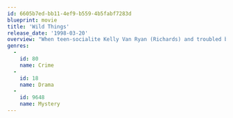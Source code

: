 ```yaml
---
id: 6605b7ed-bb11-4ef9-b559-4b5fabf7283d
blueprint: movie
title: 'Wild Things'
release_date: '1998-03-20'
overview: "When teen-socialite Kelly Van Ryan (Richards) and troubled bad girl Suzie Toller (Campbell) accuse guidance counselor Sam Lombardo (Dillon) of rape, he's suspended by the school, rejected by the town, and fighting to get his life back. One cop (Bacon) suspects conspiracy, but nothing is what it seems..."
genres:
  -
    id: 80
    name: Crime
  -
    id: 18
    name: Drama
  -
    id: 9648
    name: Mystery
---
```

